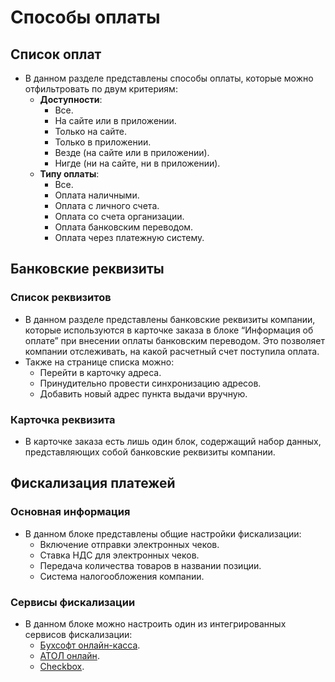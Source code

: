 # Способы оплаты

## Список оплат
* В данном разделе представлены способы оплаты, которые можно отфильтровать по двум критериям:
    + **Доступности**:
        - Все.
        - На сайте или в приложении.
        - Только на сайте.
        - Только в приложении.
        - Везде (на сайте или в приложении).
        - Нигде (ни на сайте, ни в приложении).
    + **Типу оплаты**:
        - Все.
        - Оплата наличными.
        - Оплата с личного счета.
        - Оплата со счета организации.
        - Оплата банковским переводом.
        - Оплата через платежную систему.

## Банковские реквизиты
### Список реквизитов
* В данном разделе представлены банковские реквизиты компании, которые используются в карточке заказа в блоке “Информация об оплате” при внесении оплаты банковским переводом. Это позволяет компании отслеживать, на какой расчетный счет поступила оплата. 
* Также на странице списка можно:
    + Перейти в карточку адреса.
    + Принудительно провести синхронизацию адресов.
    + Добавить новый адрес пункта выдачи вручную.

### Карточка реквизита
* В карточке заказа есть лишь один блок, содержащий набор данных, представляющих собой банковские реквизиты компании.

## Фискализация платежей
### Основная информация
* В данном блоке представлены общие настройки фискализации:
    + Включение отправки электронных чеков.
    + Ставка НДС для электронных чеков.
    + Передача количества товаров в названии позиции.
    + Система налогообложения компании.

### Сервисы фискализации
* В данном блоке можно настроить один из интегрированных сервисов фискализации:
    + [Бухсофт онлайн-касса](https://www.buhsoft.ru/news/695-buhsoft-onlayn-kassa-servis-pechati-kassovyh-chekov).
    + [АТОЛ онлайн](https://online.atol.ru/).
    + [Checkbox](https://checkbox.ua/).